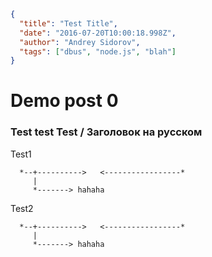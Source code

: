 ```json
{
  "title": "Test Title",
  "date": "2016-07-20T10:00:18.998Z",
  "author": "Andrey Sidorov",
  "tags": ["dbus", "node.js", "blah"]
}
```

# Demo post 0

### Test test Test / Заголовок на русском

Test1

```shaky
  *--+---------->   <-----------------*
     |
     *-------> hahaha
```

Test2

```svgbob
  *--+---------->   <-----------------*
     |
     *-------> hahaha
```
